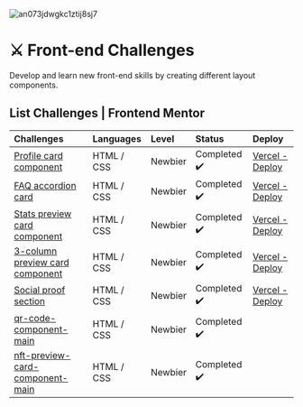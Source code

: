 ![an073jdwgkc1ztij8sj7](https://user-images.githubusercontent.com/64128375/108077545-64be8e00-704b-11eb-870e-93decc671978.jpg)

# ⚔ Front-end Challenges

Develop and learn new front-end skills by creating different layout components.


## List Challenges | Frontend Mentor

| Challenges                                                                                                        | Languages      | Level   | Status                                                                              | Deploy                                                                                                   |
|:------------------------------------------------------------------------------------------------------------------|:---------------|:--------|:------------------------------------------------------------------------------------|:---------------------------------------------------------------------------------------------------------|
| [Profile card component](https://github.com/danieln18/challenges_front-end/tree/main/Frontend-mentor/profile-card-component-main) | HTML / CSS     | Newbier | Completed :heavy_check_mark: | [Vercel - Deploy](https://profile-card-component-psi-six.vercel.app/) |
| [FAQ accordion card](https://github.com/danieln18/challenges_front-end/tree/main/Frontend-mentor/faq-accordion-card-main) | HTML / CSS     | Newbier | Completed :heavy_check_mark: | [Vercel - Deploy](https://faq-accordion-card-beta-lime.vercel.app/) |
| [Stats preview card component](https://github.com/danieln18/challenges_front-end/tree/main/Frontend-mentor/stats-preview-card-component-main) | HTML / CSS     | Newbier | Completed :heavy_check_mark: | [Vercel - Deploy](https://stats-preview-card-component-main-pearl-pi.vercel.app/) |
| [3-column preview card component](https://github.com/danieln18/challenges_front-end/tree/main/Frontend-mentor/3-column-preview-card-component-main) | HTML / CSS     | Newbier | Completed :heavy_check_mark: | [Vercel - Deploy](https://challenges-front-end.vercel.app/) |
| [Social proof section](https://github.com/danieln18/challenges_front-end/tree/main/Frontend-mentor/social-proof-section-master) | HTML / CSS     | Newbier | Completed :heavy_check_mark: | [Vercel - Deploy](https://social-proof-section-master-five-fawn.vercel.app/) |
| [qr-code-component-main](https://github.com/danieln18/challenges_front-end/tree/main/Frontend-mentor/qr-code-component-main) | HTML / CSS     | Newbier | Completed :heavy_check_mark: |  |
| [nft-preview-card-component-main](https://github.com/danieln18/challenges_front-end/tree/main/Frontend-mentor/nft-preview-card-component-main) | HTML / CSS     | Newbier | Completed :heavy_check_mark: |  |
